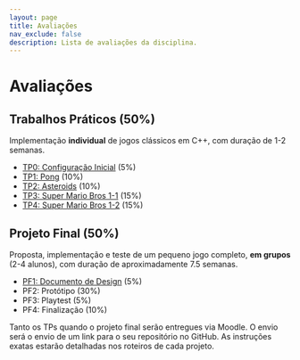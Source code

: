 ```yaml
---
layout: page
title: Avaliações
nav_exclude: false
description: Lista de avaliações da disciplina.
---
```


# Avaliações

## Trabalhos Práticos (50%)

Implementação **individual** de jogos clássicos em C++, com duração de 1-2 semanas.

- [TP0: Configuração Inicial](tp0-config-inicial) (5%)
- [TP1: Pong](tp1-pong) (10%)
- [TP2: Asteroids](tp2-asteroids) (10%)
- [TP3: Super Mario Bros 1-1](tp3-smb) (15%)
- [TP4: Super Mario Bros 1-2](tp4-smb2) (15%)

## Projeto Final (50%)

Proposta, implementação e teste de um pequeno jogo completo, **em grupos** (2-4 alunos), com duração de aproximadamente 7.5 semanas.

- [PF1: Documento de Design](pf1-gdd) (5%)
- PF2: Protótipo (30%)
- PF3: Playtest (5%)
- PF4: Finalização (10%)

Tanto os TPs quando o projeto final serão entregues via Moodle. O envio será o envio de um link para o seu repositório no GitHub. As instruções exatas estarão detalhadas nos roteiros de cada projeto.
